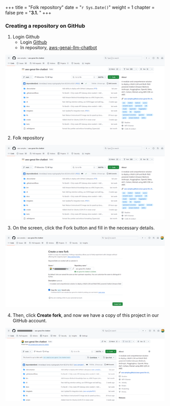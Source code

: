 +++
title = "Folk repository"
date = "`r Sys.Date()`"
weight = 1
chapter = false
pre = "<b>3.1. </b>"
+++

### Creating a repository on GitHub

1. Login Github
   - Login [Github](https://github.com/)
   - In repository, [aws-genai-llm-chatbot](https://github.com/aws-samples/aws-genai-llm-chatbot)

![folkrepository](/images/3-setupproject/1-folkrepository/001-1-folkrepository.png?width=90pc)

2. Folk repository

![folkrepository](/images/3-setupproject/1-folkrepository/002-1-folkrepository.png?width=90pc)

3. On the screen, click the Fork button and fill in the necessary details.

![folkrepository](/images/3-setupproject/1-folkrepository/003-1-folkrepository.png?width=90pc)

4. Then, click **Create fork**, and now we have a copy of this project in our GitHub account.

![folkrepository](/images/3-setupproject/1-folkrepository/004-1-folkrepository.png?width=90pc)

